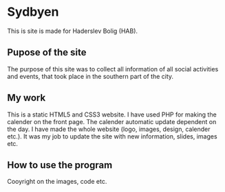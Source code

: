 # Sydbyen
This is site is made for Haderslev Bolig (HAB).

## Pupose of the site
The purpose of this site was to collect all information of all social activities and events, that took place in the southern part of the city.

## My work
This is a static HTML5 and CSS3 website. I have used PHP for making the calender on the front page. The calender automatic update dependent on the day. I have made the whole website (logo, images, design, calender etc.). It was my job to update the site with new information, slides, images etc. 

## How to use the program
Cooyright on the images, code etc. 
